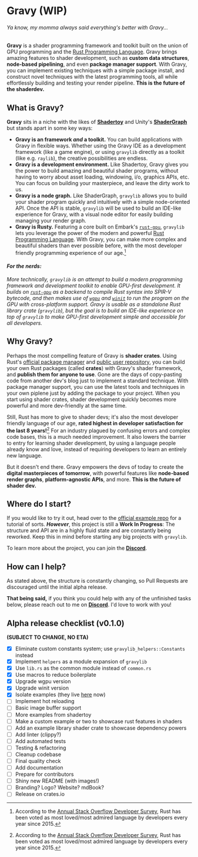 # Gravy (WIP)

###### _Ya know, my momma always said everything's better with Gravy..._

**Gravy** is a shader programming framework and toolkit built on the union of GPU programming and the [Rust Programming Language](https://www.rust-lang.org/). Gravy brings amazing features to shader development, such as **custom data structures**, **node-based pipelining**, and even **package manager support**. With Gravy, you can implement existing techniques with a simple package install, and construct novel techniques with the latest programming tools, all while effortlessly building and testing your render pipeline. **This is the future of the shaderdev.**

## What is Gravy?

**Gravy** sits in a niche with the likes of [**Shadertoy**](https://www.shadertoy.com/) and Unity's [**ShaderGraph**](https://unity.com/features/shader-graph) but stands apart in some key ways:

- **Gravy is an framework *and* a toolkit.** You can build applications with Gravy in flexible ways. Whether using the Gravy IDE as a development framework (like a game engine), or using `gravylib` directly as a toolkit (like e.g. `raylib`), the creative possibilities are endless.
- **Gravy is a development environment.** Like Shadertoy, Gravy gives you the power to build amazing and beautiful shader programs, without having to worry about asset loading, windowing, i/o, graphics APIs, etc. You can focus on building your masterpiece, and leave the dirty work to us.
- **Gravy is a node graph.** Like ShaderGraph, `gravylib` allows you to build your shader program quickly and intuitively with a simple node-oriented API. Once the API is stable, `gravylib` will be used to build an IDE-like experience for Gravy, with a visual node editor for easily building managing your render graph.
- **Gravy is Rusty.** Featuring a core built on Embark's [`rust-gpu`](https://github.com/EmbarkStudios/rust-gpu), `gravylib` lets you leverage the power of the modern and powerful [Rust Programming Language](https://www.rust-lang.org/). With Gravy, you can make more complex and beautiful shaders than ever possible before, with the most developer friendly programming experience of our age.[^1]

#### *For the nerds:*

*More technically, `gravylib` is an attempt to build a modern programming framework and development toolkit to enable GPU-first development. It builds on [`rust-gpu`](https://github.com/EmbarkStudios/rust-gpu) as a backend to compile Rust syntax into SPIR-V bytecode, and then makes use of [`wgpu`](https://github.com/gfx-rs/wgpu) and [`winit`](https://github.com/rust-windowing/winit) to run the program on the GPU with cross-platform support. Gravy is usable as a standalone Rust library crate (`gravylib`), but the goal is to build an IDE-like experience on top of `gravylib` to make GPU-first development simple and accessible for all developers.*

## Why Gravy?

Perhaps the most compelling feature of Gravy is **shader crates**. Using Rust's [official package manager](https://github.com/rust-lang/cargo) and [public user repository](https://crates.io/), you can build your own Rust packages (called **crates**) with Gravy's shader framework, and **publish them for anyone to use**. Gone are the days of copy-pasting code from another dev's blog just to implement a standard technique. With package manager support, you can use the latest tools and techniques in your own piplene just by adding the package to your project. When you start using shader crates, shader development quickly becomes more powerful and more dev-friendly at the same time.

Still, Rust has more to give to shader devs; it's also the most developer friendly language of our age, **rated highest in developer satisfaction for the last 8 years!**[^1] For an industry plagued by confusing errors and complex code bases, this is a much needed improvement. It also lowers the barrier to entry for learning shader development, by using a language people already know and love, instead of requiring developers to learn an entirely new language.

But it doesn't end there. Gravy empowers the devs of today to create the **digital masterpieces of tomorrow**, with powerful features like **node-based render graphs**, **platform-agnostic APIs**, and more. **This is the future of shader dev.**

## Where do I start?

If you would like to try it out, head over to the [official example repo](https://github.com/thedocruby/gravylib_examples) for a tutorial of sorts.
**_However_**, this project is still a **Work In Progress**: The structure and API are in a highly fluid state and are constantly being reworked. Keep this in mind before starting any big projects with `gravylib`.

To learn more about the project, you can join the [**Discord**](https://discord.gg/7cBw5KHe6q).

## How can I help?

As stated above, the structure is constantly changing, so Pull Requests are discouraged until the initial alpha release.

**That being said,** if you think you could help with any of the unfinished tasks below, please reach out to me on [**Discord**](https://discord.gg/7cBw5KHe6q). I'd love to work with you!

## Alpha release checklist (v0.1.0)
**(SUBJECT TO CHANGE, NO ETA)**

- [x] Eliminate custom constants system; use `gravylib_helpers::Constants` instead
- [x] Implement `helpers` as a module expansion of `gravylib`
- [x] Use `lib.rs` as the common module instead of `common.rs`
- [x] Use macros to reduce boilerplate
- [x] Upgrade wgpu version 
- [x] Upgrade winit version
- [x] Isolate examples (they live [here](https://github.com/thedocruby/gravylib_examples) now)
- [ ] Implement hot reloading
- [ ] Basic image buffer support
- [ ] More examples from shadertoy
- [ ] Make a custom example or two to showcase rust features in shaders
- [ ] Add an example library shader crate to showcase dependency powers
- [ ] Add linter (clippy?)
- [ ] Add automated tests
- [ ] Testing & refactoring
- [ ] Cleanup codebase
- [ ] Final quality check
- [ ] Add documentation
- [ ] Prepare for contributors
- [ ] Shiny new README (with images!)
- [ ] Branding? Logo? Website? mdBook?
- [ ] Release on crates.io

[^1]: According to the [Annual Stack Overflow Developer Survey](https://survey.stackoverflow.co/), Rust has been voted as most loved/most admired language by developers every year since 2015.
